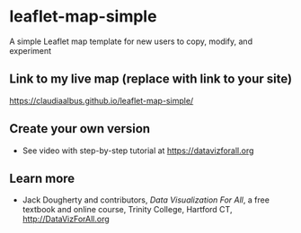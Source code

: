 # leaflet-map-simple
A simple Leaflet map template for new users to copy, modify, and experiment

## Link to my live map (replace with link to your site)

https://claudiaalbus.github.io/leaflet-map-simple/

## Create your own version
- See video with step-by-step tutorial at https://datavizforall.org

## Learn more
- Jack Dougherty and contributors, *Data Visualization For All*, a free textbook and online course, Trinity College, Hartford CT, http://DataVizForAll.org
